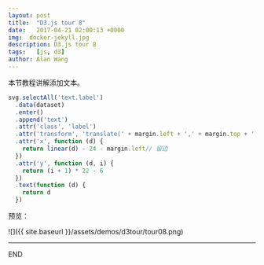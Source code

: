 ```yaml
---
layout: post
title:  "D3.js tour 8"
date:   2017-04-21 02:00:13 +0000
img:  docker-jekyll.jpg
description: D3.js tour 8
tags:   [js, d3]
author: Alan Wang
---
```

本节教程讲解添加文本。

```js
svg.selectAll('text.label')
  .data(dataset)
  .enter()
  .append('text')
  .attr('class', 'label')
  .attr('transform', 'translate(' + margin.left + ',' + margin.top + ')')
  .attr('x', function (d) {
    return linear(d) - 24 - margin.left// 留边
  })
  .attr('y', function (d, i) {
    return (i + 1) * 22 - 6
  })
  .text(function (d) {
    return d
  })
```

预览：

![]({{ site.baseurl }}/assets/demos/d3tour/tour08.png)

---
END